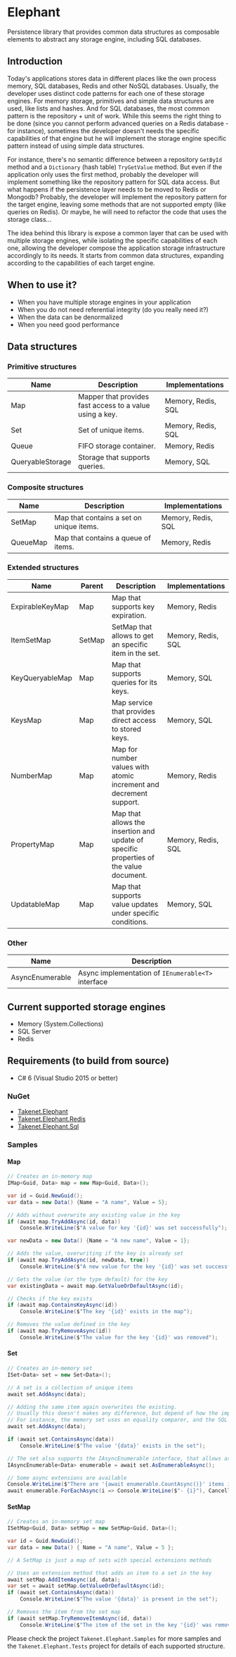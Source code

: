 # Elephant
Persistence library that provides common data structures as composable elements to abstract any storage engine, including SQL databases.

## Introduction

Today's applications stores data in different places like the own process memory, SQL databases, Redis and other NoSQL databases. Usually, the developer uses distinct code patterns for each one of these storage engines. For memory storage, primitives and simple data structures are used, like lists and hashes. And for SQL databases, the most common pattern is the repository + unit of work. While this seems the right thing to be done (since you cannot perform advanced queries on a Redis database - for instance), sometimes the developer doesn't needs the specific capabilities of that engine but he will implement the storage engine specific pattern instead of using simple data structures.

For instance, there's no semantic difference between a repository ```GetById``` method and a ```Dictionary``` (hash table) ```TryGetValue``` method. But even if the application only uses the first method, probably the developer will implement something like the repository pattern for SQL data access. But what happens if the persistence layer needs to be moved to Redis or Mongodb? Probably, the developer will implement the repository pattern for the target engine, leaving some methods that are not supported empty (like queries on Redis). Or maybe, he will need to refactor the code that uses the storage class...

The idea behind this library is expose a common layer that can be used with multiple storage engines, while isolating the specific capabilities of each one, allowing the developer compose the application storage infrastructure accordingly to its needs. It starts from common data structures, expanding according to the capabilities of each target engine. 

## When to use it?

* When you have multiple storage engines in your application
* When you do not need referential integrity (do you really need it?)
* When the data can be denormalized
* When you need good performance

## Data structures

### Primitive structures

Name             | Description												| Implementations
-----------------|----------------------------------------------------------|----------------
Map              | Mapper that provides fast access to a value using a key. | Memory, Redis, SQL
Set              | Set of unique items.										| Memory, Redis, SQL
Queue            | FIFO storage container.									| Memory, Redis
QueryableStorage | Storage that supports queries.							| Memory, SQL

### Composite structures

Name     | Description                              | Implementations
---------|------------------------------------------|----------------
SetMap   | Map that contains a set on unique items. | Memory, Redis, SQL
QueueMap | Map that contains a queue of items.      | Memory, Redis

### Extended structures

Name             | Parent | Description													| Implementations
-----------------|--------|-------------------------------------------------------------|----------------
ExpirableKeyMap  | Map    | Map that supports key expiration.							| Memory, Redis
ItemSetMap       | SetMap | SetMap that allows to get an specific item in the set.		| Memory, Redis, SQL
KeyQueryableMap  | Map    | Map that supports queries for its keys.						| Memory, SQL
KeysMap          | Map    | Map service that provides direct access to stored keys.		| Memory, SQL
NumberMap        | Map    | Map for number values with atomic increment and decrement support. | Memory, Redis
PropertyMap      | Map    | Map that allows the insertion and update of specific properties of the value document. | Memory, Redis, SQL
UpdatableMap     | Map    | Map that supports value updates under specific conditions.	| Memory, SQL

### Other

Name             | Description                                        
-----------------|------------------------------------------------------------
AsyncEnumerable  | Async implementation of ```IEnumerable<T>``` interface 

## Current supported storage engines

* Memory (System.Collections)
* SQL Server
* Redis

## Requirements (to build from source)
* C# 6 (Visual Studio 2015 or better)

### NuGet

* [Takenet.Elephant](https://nuget.org/packages/Takenet.Elephant/)
* [Takenet.Elephant.Redis](https://nuget.org/packages/Takenet.Elephant.Redis/)
* [Takenet.Elephant.Sql](https://nuget.org/packages/Takenet.Elephant.Sql/)

### Samples


#### Map

```csharp
// Creates an in-memory map
IMap<Guid, Data> map = new Map<Guid, Data>();

var id = Guid.NewGuid();
var data = new Data() {Name = "A name", Value = 5};

// Adds without overwrite any existing value in the key
if (await map.TryAddAsync(id, data))
    Console.WriteLine($"A value for key '{id}' was set successfully");

var newData = new Data() {Name = "A new name", Value = 1};

// Adds the value, overwriting if the key is already set
if (await map.TryAddAsync(id, newData, true))
    Console.WriteLine($"A new value for the key '{id}' was set successfully");

// Gets the value (or the type default) for the key
var existingData = await map.GetValueOrDefaultAsync(id);

// Checks if the key exists
if (await map.ContainsKeyAsync(id))
    Console.WriteLine($"The key '{id}' exists in the map");

// Removes the value defined in the key
if (await map.TryRemoveAsync(id))
    Console.WriteLine($"The value for the key '{id}' was removed");

```
#### Set

```csharp
// Creates an in-memory set
ISet<Data> set = new Set<Data>();

// A set is a collection of unique items
await set.AddAsync(data);

// Adding the same item again overwrites the existing. 
// Usually this doesn't makes any difference, but depend of how the implementation compares the values.
// For instance, the memory set uses an equality comparer, and the SQL uses the item's primary key values.
await set.AddAsync(data);

if (await set.ContainsAsync(data))
    Console.WriteLine($"The value '{data}' exists in the set");

// The set also supports the IAsyncEnumerable interface, that allows async enumeration of the items.
IAsyncEnumerable<Data> enumerable = await set.AsEnumerableAsync();

// Some async extensions are available
Console.WriteLine($"There are '{await enumerable.CountAsync()}' items in the set, which are:");
await enumerable.ForEachAsync(i => Console.WriteLine($"- {i}"), CancellationToken.None);

```

#### SetMap

```csharp
// Creates an in-memory set map
ISetMap<Guid, Data> setMap = new SetMap<Guid, Data>();

var id = Guid.NewGuid();
var data = new Data() { Name = "A name", Value = 5 };

// A SetMap is just a map of sets with special extensions methods

// Uses an extension method that adds an item to a set in the key
await setMap.AddItemAsync(id, data);
var set = await setMap.GetValueOrDefaultAsync(id);
if (await set.ContainsAsync(data))
    Console.WriteLine($"The value '{data}' is present in the set");

// Removes the item from the set map
if (await setMap.TryRemoveItemAsync(id, data))
    Console.WriteLine($"The item of the set in the key '{id}' was removed");

```

Please check the project ```Takenet.Elephant.Samples``` for more samples and the ```Takenet.Elephant.Tests``` project for details of each supported structure.
